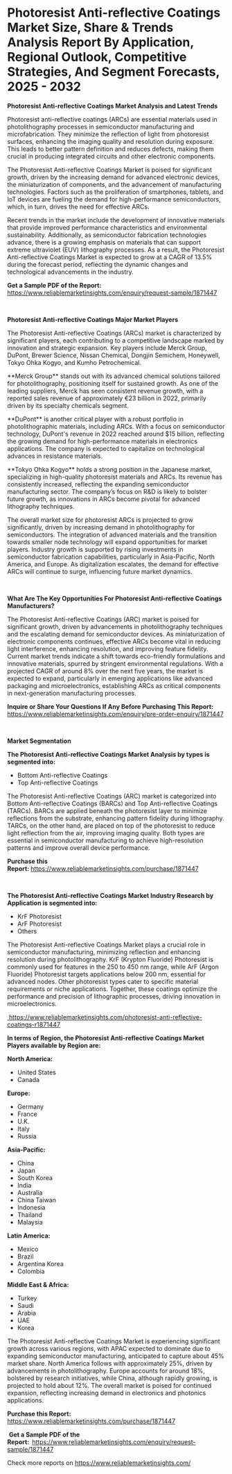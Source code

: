 <p><h1>Photoresist Anti-reflective Coatings Market Size, Share & Trends Analysis Report By Application, Regional Outlook, Competitive Strategies, And Segment Forecasts, 2025 - 2032</h1></p><p><strong>Photoresist Anti-reflective Coatings Market Analysis and Latest Trends</strong></p>
<p><p>Photoresist anti-reflective coatings (ARCs) are essential materials used in photolithography processes in semiconductor manufacturing and microfabrication. They minimize the reflection of light from photoresist surfaces, enhancing the imaging quality and resolution during exposure. This leads to better pattern definition and reduces defects, making them crucial in producing integrated circuits and other electronic components.</p><p>The Photoresist Anti-reflective Coatings Market is poised for significant growth, driven by the increasing demand for advanced electronic devices, the miniaturization of components, and the advancement of manufacturing technologies. Factors such as the proliferation of smartphones, tablets, and IoT devices are fueling the demand for high-performance semiconductors, which, in turn, drives the need for effective ARCs.</p><p>Recent trends in the market include the development of innovative materials that provide improved performance characteristics and environmental sustainability. Additionally, as semiconductor fabrication technologies advance, there is a growing emphasis on materials that can support extreme ultraviolet (EUV) lithography processes. As a result, the Photoresist Anti-reflective Coatings Market is expected to grow at a CAGR of 13.5% during the forecast period, reflecting the dynamic changes and technological advancements in the industry.</p></p>
<p><strong>Get a Sample PDF of the Report:&nbsp;</strong> <a href="https://www.reliablemarketinsights.com/enquiry/request-sample/1871447?utm_campaign=2868&utm_medium=2&utm_source=Github&utm_content=ia&utm_term=03042025&utm_id=photoresist-anti-reflective-coatings">https://www.reliablemarketinsights.com/enquiry/request-sample/1871447</a></p>
<p>&nbsp;</p>
<p><strong>Photoresist Anti-reflective Coatings Major Market Players</strong></p>
<p><p>The Photoresist Anti-reflective Coatings (ARCs) market is characterized by significant players, each contributing to a competitive landscape marked by innovation and strategic expansion. Key players include Merck Group, DuPont, Brewer Science, Nissan Chemical, Dongjin Semichem, Honeywell, Tokyo Ohka Kogyo, and Kumho Petrochemical.</p><p>**Merck Group** stands out with its advanced chemical solutions tailored for photolithography, positioning itself for sustained growth. As one of the leading suppliers, Merck has seen consistent revenue growth, with a reported sales revenue of approximately €23 billion in 2022, primarily driven by its specialty chemicals segment.</p><p>**DuPont** is another critical player with a robust portfolio in photolithographic materials, including ARCs. With a focus on semiconductor technology, DuPont's revenue in 2022 reached around $15 billion, reflecting the growing demand for high-performance materials in electronics applications. The company is expected to capitalize on technological advances in resistance materials.</p><p>**Tokyo Ohka Kogyo** holds a strong position in the Japanese market, specializing in high-quality photoresist materials and ARCs. Its revenue has consistently increased, reflecting the expanding semiconductor manufacturing sector. The company’s focus on R&D is likely to bolster future growth, as innovations in ARCs become pivotal for advanced lithography techniques.</p><p>The overall market size for photoresist ARCs is projected to grow significantly, driven by increasing demand in photolithography for semiconductors. The integration of advanced materials and the transition towards smaller node technology will expand opportunities for market players. Industry growth is supported by rising investments in semiconductor fabrication capabilities, particularly in Asia-Pacific, North America, and Europe. As digitalization escalates, the demand for effective ARCs will continue to surge, influencing future market dynamics.</p></p>
<p>&nbsp;</p>
<p><strong>What Are The Key Opportunities For Photoresist Anti-reflective Coatings Manufacturers?</strong></p>
<p><p>The Photoresist Anti-reflective Coatings (ARC) market is poised for significant growth, driven by advancements in photolithography techniques and the escalating demand for semiconductor devices. As miniaturization of electronic components continues, effective ARCs become vital in reducing light interference, enhancing resolution, and improving feature fidelity. Current market trends indicate a shift towards eco-friendly formulations and innovative materials, spurred by stringent environmental regulations. With a projected CAGR of around 8% over the next five years, the market is expected to expand, particularly in emerging applications like advanced packaging and microelectronics, establishing ARCs as critical components in next-generation manufacturing processes.</p></p>
<p><strong>Inquire or Share Your Questions If Any Before Purchasing This Report:</strong> <a href="https://www.reliablemarketinsights.com/enquiry/pre-order-enquiry/1871447?utm_campaign=2868&utm_medium=2&utm_source=Github&utm_content=ia&utm_term=03042025&utm_id=photoresist-anti-reflective-coatings">https://www.reliablemarketinsights.com/enquiry/pre-order-enquiry/1871447</a></p>
<p>&nbsp;</p>
<p><strong>Market Segmentation</strong></p>
<p><strong>The Photoresist Anti-reflective Coatings Market Analysis by types is segmented into:</strong></p>
<p><ul><li>Bottom Anti-reflective Coatings</li><li>Top Anti-reflective Coatings</li></ul></p>
<p><p>The Photoresist Anti-reflective Coatings (ARC) market is categorized into Bottom Anti-reflective Coatings (BARCs) and Top Anti-reflective Coatings (TARCs). BARCs are applied beneath the photoresist layer to minimize reflections from the substrate, enhancing pattern fidelity during lithography. TARCs, on the other hand, are placed on top of the photoresist to reduce light reflection from the air, improving imaging quality. Both types are essential in semiconductor manufacturing to achieve high-resolution patterns and improve overall device performance.</p></p>
<p><strong>Purchase this Report:&nbsp;</strong><a href="https://www.reliablemarketinsights.com/purchase/1871447?utm_campaign=2868&utm_medium=2&utm_source=Github&utm_content=ia&utm_term=03042025&utm_id=photoresist-anti-reflective-coatings">https://www.reliablemarketinsights.com/purchase/1871447</a></p>
<p>&nbsp;</p>
<p><strong>The Photoresist Anti-reflective Coatings Market Industry Research by Application is segmented into:</strong></p>
<p><ul><li>KrF Photoresist</li><li>ArF Photoresist</li><li>Others</li></ul></p>
<p><p>The Photoresist Anti-reflective Coatings Market plays a crucial role in semiconductor manufacturing, minimizing reflection and enhancing resolution during photolithography. KrF (Krypton Fluoride) Photoresist is commonly used for features in the 250 to 450 nm range, while ArF (Argon Fluoride) Photoresist targets applications below 200 nm, essential for advanced nodes. Other photoresist types cater to specific material requirements or niche applications. Together, these coatings optimize the performance and precision of lithographic processes, driving innovation in microelectronics.</p></p>
<p><a href="https://www.reliablemarketinsights.com/photoresist-anti-reflective-coatings-r1871447?utm_campaign=2868&utm_medium=2&utm_source=Github&utm_content=ia&utm_term=03042025&utm_id=photoresist-anti-reflective-coatings">&nbsp;https://www.reliablemarketinsights.com/photoresist-anti-reflective-coatings-r1871447</a></p>
<p><strong>In terms of Region, the Photoresist Anti-reflective Coatings Market Players available by Region are:</strong></p>
<p>
    <p> <strong> North America: </strong>
        <ul>
            <li>United States</li>
            <li>Canada</li>
        </ul>
        </p> 
    <p> <strong> Europe: </strong>
        <ul>
            <li>Germany</li>
            <li>France</li>
            <li>U.K.</li>
            <li>Italy</li>
            <li>Russia</li>
        </ul>
        </p> 
    <p> <strong> Asia-Pacific: </strong>
        <ul>
            <li>China</li>
            <li>Japan</li>
            <li>South Korea</li>
            <li>India</li>
            <li>Australia</li>
            <li>China Taiwan</li>
            <li>Indonesia</li>
            <li>Thailand</li>
            <li>Malaysia</li>
        </ul>
        </p> 
    <p> <strong> Latin America: </strong>
        <ul>
            <li>Mexico</li>
            <li>Brazil</li>
            <li>Argentina Korea</li>
            <li>Colombia</li>
        </ul>
        </p> 
    <p> <strong> Middle East & Africa: </strong>
        <ul>
            <li>Turkey</li>
            <li>Saudi</li>
            <li>Arabia</li>
            <li>UAE</li>
            <li>Korea</li>
        </ul>
    </p>
    </p>
<p><p>The Photoresist Anti-reflective Coatings Market is experiencing significant growth across various regions, with APAC expected to dominate due to expanding semiconductor manufacturing, anticipated to capture about 45% market share. North America follows with approximately 25%, driven by advancements in photolithography. Europe accounts for around 18%, bolstered by research initiatives, while China, although rapidly growing, is projected to hold about 12%. The overall market is poised for continued expansion, reflecting increasing demand in electronics and photonics applications.</p></p>
<p><strong>Purchase this Report: </strong><a href="https://www.reliablemarketinsights.com/purchase/1871447?utm_campaign=2868&utm_medium=2&utm_source=Github&utm_content=ia&utm_term=03042025&utm_id=photoresist-anti-reflective-coatings">https://www.reliablemarketinsights.com/purchase/1871447</a></p>
<p>&nbsp;<strong>Get a Sample PDF of the Report:&nbsp;&nbsp;</strong><a href="https://www.reliablemarketinsights.com/enquiry/request-sample/1871447?utm_campaign=2868&utm_medium=2&utm_source=Github&utm_content=ia&utm_term=03042025&utm_id=photoresist-anti-reflective-coatings">https://www.reliablemarketinsights.com/enquiry/request-sample/1871447</a></p>
<p><strong></strong></p>
<p>Check more reports on <a href="https://www.reliablemarketinsights.com/?utm_campaign=2868&utm_medium=2&utm_source=Github&utm_content=ia&utm_term=03042025&utm_id=photoresist-anti-reflective-coatings">https://www.reliablemarketinsights.com/</a></p>